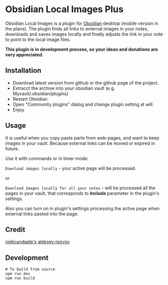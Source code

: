 # Obsidian Local Images Plus


Obsidian Local Images is a plugin for [Obsidian](https://obsidian.md/) desktop (mobile version in the plans). 
The plugin finds all links to external images in your notes, downloads and saves images locally and finally adjusts the link in your note to point to the local image files.



**This plugin is in development process, so your ideas and donations are very appreciated.**

## Installation

- Download latest version from github or the github page of the project.
- Extracct the archive into your obsidian vault (e.g. Myvault/.obsidian/plugins)
- Restart Obsidian.
- Open "Community plugins" dialog and change plugin setting at will.
- Enjoy



## Usage


It is useful when you copy paste parts from web-pages, and want to keep images in your vault. Because external links can be moved or expired in future.


Use it with commands or in timer mode:

```Download images locally``` - your active page will be processed.

or

```Download images locally for all your notes``` - will be processed all the pages in your vault, that corresponds to **Include** parameter in the plugin's settings.

Also you can turn on in plugin's settings processing the active page when external links pasted into the page.
 



## Credit

[niekcandaele's](https://github.com/niekcandaele/obsidian-local-images)
[aleksey-rezvov](https://github.com/aleksey-rezvov/obsidian-local-images)


## Development

```
# To build from source
npm run dev
npm run build
```
